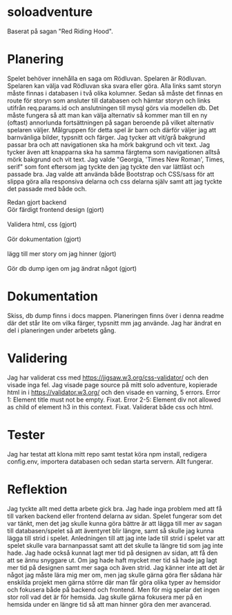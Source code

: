 # soloadventure
Baserat på sagan "Red Riding Hood".

# Planering
Spelet behöver innehålla en saga om Rödluvan. Spelaren är Rödluvan. Spelaren kan välja vad Rödluvan ska svara eller göra. Alla links samt storyn måste finnas i databasen i två olika kolumner. Sedan så måste det finnas en route för storyn som ansluter till databasen och hämtar storyn och links utifrån req.params.id och anslutningen till mysql görs via modellen db. Det måste fungera så att man kan välja alternativ så kommer man till en ny (oftast) annorlunda fortsättningen på sagan beroende på vilket alternativ spelaren väljer. Målgruppen för detta spel är barn och därför väljer jag att barnvänliga bilder, typsnitt och färger.
Jag tycker att vit/grå bakgrund passar bra och att navigationen ska ha mörk bakgrund och vit text. Jag tycker även att knapparna ska ha samma färgtema som navigationen alltså mörk bakgrund och vit text. Jag valde "Georgia, 'Times New Roman', Times, serif" som font eftersom jag tyckte den jag tyckte den var lättläst och passade bra. Jag valde att använda både Bootstrap och CSS/sass för att slippa göra alla responsiva delarna och css delarna själv samt att jag tyckte det passade med både och.

Redan gjort backend
<br>
Gör färdigt frontend design (gjort)
<br />
<br>
Validera html, css (gjort)
<br />
<br>
Gör dokumentation (gjort)
<br/>
<br>
lägg till mer story om jag hinner (gjort)
</br>
<br>
Gör db dump igen om jag ändrat något (gjort)
</br>


# Dokumentation
Skiss, db dump finns i docs mappen. Planeringen finns över i denna readme där det står lite om vilka färger, typsnitt mm jag använde. Jag har ändrat en del i planeringen under arbetets gång.

# Validering
Jag har validerat css med https://jigsaw.w3.org/css-validator/ och den visade inga fel. Jag visade page source på mitt solo adventure, kopierade html in i https://validator.w3.org/ och den visade en varning, 5 errors. Error 1: Element title must not be empty. Fixat. Error 2-5: Element div not allowed as child of element h3 in this context. Fixat. Validerat både css och html.

# Tester
Jag har testat att klona mitt repo samt testat köra npm install, redigera config.env, importera databasen och sedan starta servern. Allt fungerar.

# Reflektion
Jag tyckte allt med detta arbete gick bra. Jag hade inga problem med att få till varken backend eller frontend delarna av sidan. Spelet fungerar som det var tänkt, men det jag skulle kunna göra bättre är att lägga till mer av sagan till databasen/spelet så att äventyret blir längre, samt så skulle jag kunna lägga till strid i spelet. Anledningen till att jag inte lade till strid i spelet var att spelet skulle vara barnanpassat samt att det skulle ta längre tid som jag inte hade. Jag hade också kunnat lagt mer tid på designen av sidan, att få den att se ännu snyggare ut. Om jag hade haft mycket mer tid så hade jag lagt mer tid på designen samt mer saga och även strid. Jag känner inte att det är något jag måste lära mig mer om, men jag skulle gärna göra fler sådana här enskilda projekt men gärna större där man får göra olika typer av hemsidor och fokusera både på backend och frontend. Men för mig spelar det ingen stor roll vad det är för hemsida. Jag skulle gärna fokusera mer på en hemsida under en längre tid så att man hinner göra den mer avancerad.
